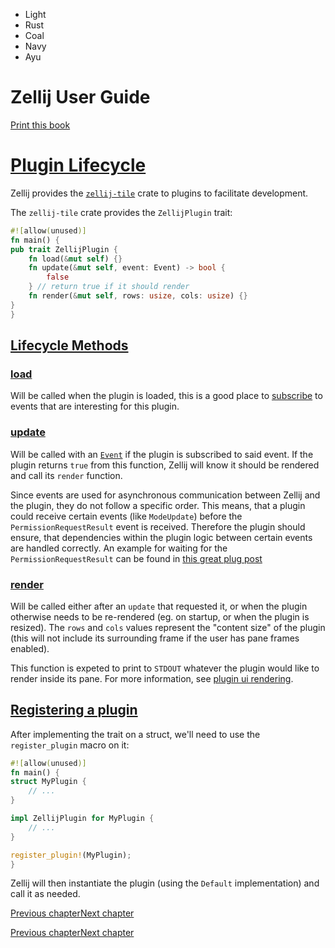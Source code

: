- Light
- Rust
- Coal
- Navy
- Ayu

# Zellij User Guide

[Print this book](print.html "Print this book")

# [Plugin Lifecycle](plugin-lifecycle.html\#plugin-lifecycle)

Zellij provides the [`zellij-tile`](https://docs.rs/zellij-tile/latest/zellij_tile/) crate to plugins to facilitate development.

The `zellij-tile` crate provides the `ZellijPlugin` trait:

```rust
#![allow(unused)]
fn main() {
pub trait ZellijPlugin {
    fn load(&mut self) {}
    fn update(&mut self, event: Event) -> bool {
        false
    } // return true if it should render
    fn render(&mut self, rows: usize, cols: usize) {}
}
}
```

## [Lifecycle Methods](plugin-lifecycle.html\#lifecycle-methods)

### [load](plugin-lifecycle.html\#load)

Will be called when the plugin is loaded, this is a good place to [subscribe](plugin-api-commands.html#subscribe) to events that are interesting for this plugin.

### [update](plugin-lifecycle.html\#update)

Will be called with an [`Event`](plugin-api-events.html) if the plugin is subscribed to said event. If the plugin returns `true` from this function, Zellij will know it should be rendered and call its `render` function.

Since events are used for asynchronous communication between Zellij and the plugin, they do not follow
a specific order. This means, that a plugin could receive certain events (like `ModeUpdate`) before the
`PermissionRequestResult` event is received. Therefore the plugin should ensure, that dependencies within
the plugin logic between certain events are handled correctly. An example for waiting for the `PermissionRequestResult`
can be found in [this great plug post](https://blog.nerd.rocks/posts/common-snippets-for-zellij-development/)

### [render](plugin-lifecycle.html\#render)

Will be called either after an `update` that requested it, or when the plugin otherwise needs to be re-rendered (eg. on startup, or when the plugin is resized). The `rows` and `cols` values represent the "content size" of the plugin (this will not include its surrounding frame if the user has pane frames enabled).

This function is expeted to print to `STDOUT` whatever the plugin would like to render inside its pane. For more information, see [plugin ui rendering](plugin-ui-rendering.html).

## [Registering a plugin](plugin-lifecycle.html\#registering-a-plugin)

After implementing the trait on a struct, we'll need to use the `register_plugin` macro on it:

```rust
#![allow(unused)]
fn main() {
struct MyPlugin {
    // ...
}

impl ZellijPlugin for MyPlugin {
    // ...
}

register_plugin!(MyPlugin);
}
```

Zellij will then instantiate the plugin (using the `Default` implementation) and call it as needed.

[Previous chapter](plugin-dev-env.html "Previous chapter")[Next chapter](plugin-ui-rendering.html "Next chapter")

[Previous chapter](plugin-dev-env.html "Previous chapter")[Next chapter](plugin-ui-rendering.html "Next chapter")

